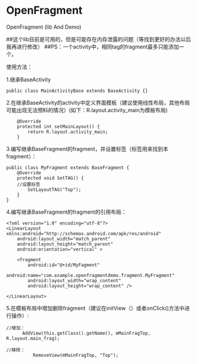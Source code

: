 # OpenFragment
OpenFragment (lib And Demo)

##这个lib目前是可用的，但是可能存在内存泄露的问题（等找到更好的办法以后我再进行修改）
##PS：一个activity中，相同tag的fragment最多只能添加一个。

使用方法：

1.继承BaseActivity
```
public class MainActivityBase extends BaseActivity {}
```

2.在继承BaseActivity的activity中定义界面模板（建议使用线性布局，其他布局可能出现无法预料的情况）(如下：R.layout.activity_main为模板布局)
```
	@Override
	protected int setMainLayout() {
		return R.layout.activity_main;
	}
```

3.编写继承BaseFragment的fragment，并设置标签（标签用来找到本fragment）：
```
public class MyFragment extends BaseFragment {
	@Override
	protected void SetTAG() {
	//设置标签
		SetLayoutTAG("Top");
	}
}
```

4.编写继承BaseFragment的fragment的引用布局：
```
<?xml version="1.0" encoding="utf-8"?>
<LinearLayout xmlns:android="http://schemas.android.com/apk/res/android"
    android:layout_width="match_parent"
    android:layout_height="match_parent"
    android:orientation="vertical" >

    <fragment
        android:id="@+id/MyFagment"
        android:name="com.example.openfragmentdemo.fragment.MyFragment"
        android:layout_width="wrap_content"
        android:layout_height="wrap_content" />

</LinearLayout>
```

5.在模板布局中增加删除fragment（建议在initView（）或者onClick()方法中进行操作）:
  ```
  //增加：
		AddView(this.getClass().getName(), mMainFragTop, R.layout.main_frag);
		  
  //移除：
    		RemoveView(mMainFragTop, "Top");
  ```

  
